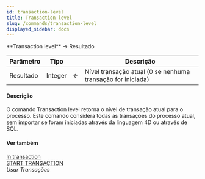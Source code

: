 ```yaml
---
id: transaction-level
title: Transaction level
slug: /commands/transaction-level
displayed_sidebar: docs
---
```


<!--REF #_command_.Transaction level.Syntax-->**Transaction level**  -> Resultado<!-- END REF-->
<!--REF #_command_.Transaction level.Params-->
| Parâmetro | Tipo |  | Descrição |
| --- | --- | --- | --- |
| Resultado | Integer | &#8592; | Nível transação atual (0 se nenhuma transação for iniciada) |

<!-- END REF-->

#### Descrição 

<!--REF #_command_.Transaction level.Summary-->O comando Transaction level retorna o nível de transação atual para o processo.<!-- END REF--> Este comando considera todas as transações do processo atual, sem importar se foram iniciadas através da linguagem 4D ou através de SQL.

#### Ver também 

[In transaction](in-transaction.md)  
[START TRANSACTION](start-transaction.md)  
*Usar Transações*  